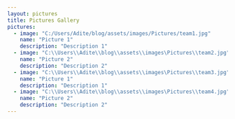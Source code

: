 ```yaml
---
layout: pictures
title: Pictures Gallery
pictures:
  - image: "C:/Users/Adite/blog/assets/images/Pictures/team1.jpg"
    name: "Picture 1"
    description: "Description 1"
  - image: "C:\\Users\\Adite\\blog\\assets\\images\Pictures\\team2.jpg"
    name: "Picture 2"
    description: "Description 2"
  - image: "C:\\Users\\Adite\\blog\\assets\\images\Pictures\\team3.jpg"
    name: "Picture 1"
    description: "Description 1"
  - image: "C:\\Users\\Adite\\blog\\assets\\images\Pictures\\team4.jpg"
    name: "Picture 2"
    description: "Description 2"
---
```

